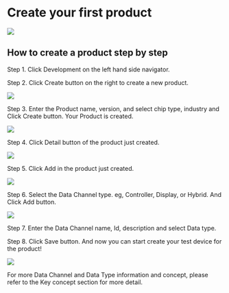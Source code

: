 # Create your first product

![](https://raw.githubusercontent.com/Mediatek-Cloud/MCS/master/graphics/FirstProduct.JPG)

## How to create a product step by step


Step 1. Click Development on the left hand side navigator.

Step 2. Click Create button on the right to create a new product.


![](https://raw.githubusercontent.com/Mediatek-Cloud/MCS/master/graphics/CreateProduct.JPG)



Step 3. Enter the Product name, version, and select chip type, industry and Click Create button. Your Product is created.


![](https://raw.githubusercontent.com/Mediatek-Cloud/MCS/master/graphics/CreateProductPage.JPG)


Step 4. Click Detail button of the product just created.


![](https://raw.githubusercontent.com/Mediatek-Cloud/MCS/master/graphics/ProductDetail.JPG)


Step 5. Click Add in the product just created.

![](https://raw.githubusercontent.com/Mediatek-Cloud/MCS/master/graphics/AddDataChannel.JPG)



Step 6. Select the Data Channel type. eg, Controller, Display, or Hybrid. And Click Add button.

![](https://raw.githubusercontent.com/Mediatek-Cloud/MCS/master/graphics/DataChannel.JPG)


Step 7. Enter the Data Channel name, Id, description and select Data type.


Step 8. Click Save button. And now you can start create your test device for the product!


![](https://raw.githubusercontent.com/Mediatek-Cloud/MCS/master/graphics/AddDataChannelPage.JPG)



For more Data Channel and Data Type information and concept, please refer to the Key concept section for more detail.







